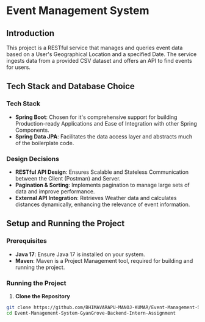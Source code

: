 # Event Management System

## Introduction
This project is a RESTful service that manages and queries event data based on a User's Geographical Location and a specified Date. The service ingests data from a provided CSV dataset and offers an API to find events for users.

## Tech Stack and Database Choice

### Tech Stack
- **Spring Boot**: Chosen for it's comprehensive support for building Production-ready Applications and Ease of Integration with other Spring Components.
- **Spring Data JPA**: Facilitates the data access layer and abstracts much of the boilerplate code.

### Design Decisions
- **RESTful API Design**: Ensures Scalable and Stateless Communication between the Client (Postman) and Server.
- **Pagination & Sorting**: Implements pagination to manage large sets of data and improve performance.
- **External API Integration**: Retrieves Weather data and calculates distances dynamically, enhancing the relevance of event information.

## Setup and Running the Project

### Prerequisites
- **Java 17**: Ensure Java 17 is installed on your system.
- **Maven**: Maven is a Project Management tool, required for building and running the project.

### Running the Project

1. **Clone the Repository**
```sh
git clone https://github.com/BHIMAVARAPU-MANOJ-KUMAR/Event-Management-System-GyanGrove-Backend-Intern-Assignment.git
cd Event-Management-System-GyanGrove-Backend-Intern-Assignment

